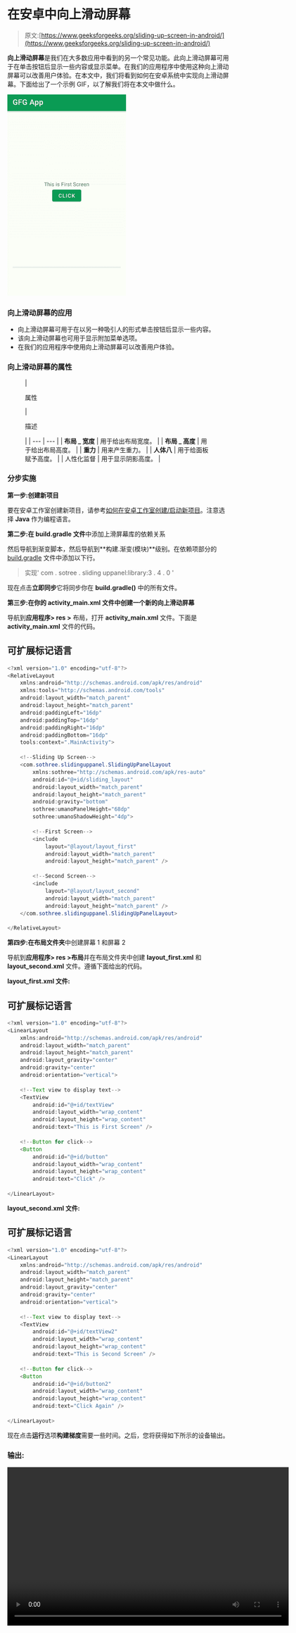# 在安卓中向上滑动屏幕

> 原文:[https://www.geeksforgeeks.org/sliding-up-screen-in-android/](https://www.geeksforgeeks.org/sliding-up-screen-in-android/)

**向上滑动屏幕**是我们在大多数应用中看到的另一个常见功能。此向上滑动屏幕可用于在单击按钮后显示一些内容或显示菜单。在我们的应用程序中使用这种向上滑动屏幕可以改善用户体验。在本文中，我们将看到如何在安卓系统中实现向上滑动屏幕。下面给出了一个示例 GIF，以了解我们将在本文中做什么。

![Sliding Up Screen in Android Sample GIF](img/66e140b124e5c9c97b411220340ae7e7.png)

### 向上滑动屏幕的应用

*   向上滑动屏幕可用于在以另一种吸引人的形式单击按钮后显示一些内容。
*   该向上滑动屏幕也可用于显示附加菜单选项。
*   在我们的应用程序中使用向上滑动屏幕可以改善用户体验。

### 向上滑动屏幕的属性

<figure class="table">

| 

属性

 | 

描述

 |
| --- | --- |
| **布局 _ 宽度** | 用于给出布局宽度。 |
| **布局 _ 高度** | 用于给出布局高度。 |
| **重力** | 用来产生重力。 |
| **人体八** | 用于给面板赋予高度。 |
| 人性化监督 | 用于显示阴影高度。 |

</figure>

### **分步实施**

**第一步:创建新项目**

要在安卓工作室创建新项目，请参考[如何在安卓工作室创建/启动新项目](https://www.geeksforgeeks.org/android-how-to-create-start-a-new-project-in-android-studio/)。注意选择 **Java** 作为编程语言。

**第二步:在 build.gradle 文件**中添加上滑屏幕库的依赖关系

然后导航到渐变脚本，然后导航到**构建.渐变(模块)**级别。在依赖项部分的 [build.gradle](https://www.geeksforgeeks.org/android-build-gradle/) 文件中添加以下行。

> 实现' com . sotree . sliding uppanel:library:3 . 4 . 0 '

现在点击**立即同步**它将同步你在 **build.gradle()** 中的所有文件。

**第三步:在你的 activity_main.xml 文件中创建一个新的向上滑动屏幕**

导航到**应用程序> res >** 布局，打开 **activity_main.xml** 文件。下面是 **activity_main.xml** 文件的代码。

## 可扩展标记语言

```java
<?xml version="1.0" encoding="utf-8"?>
<RelativeLayout 
    xmlns:android="http://schemas.android.com/apk/res/android"
    xmlns:tools="http://schemas.android.com/tools"
    android:layout_width="match_parent"
    android:layout_height="match_parent"
    android:paddingLeft="16dp"
    android:paddingTop="16dp"
    android:paddingRight="16dp"
    android:paddingBottom="16dp"
    tools:context=".MainActivity">

    <!--Sliding Up Screen-->
    <com.sothree.slidinguppanel.SlidingUpPanelLayout 
        xmlns:sothree="http://schemas.android.com/apk/res-auto"
        android:id="@+id/sliding_layout"
        android:layout_width="match_parent"
        android:layout_height="match_parent"
        android:gravity="bottom"
        sothree:umanoPanelHeight="68dp"
        sothree:umanoShadowHeight="4dp">

        <!--First Screen-->
        <include
            layout="@layout/layout_first"
            android:layout_width="match_parent"
            android:layout_height="match_parent" />

        <!--Second Screen-->
        <include
            layout="@layout/layout_second"
            android:layout_width="match_parent"
            android:layout_height="match_parent" />
    </com.sothree.slidinguppanel.SlidingUpPanelLayout>

</RelativeLayout>
```

**第四步:在布局文件夹**中创建屏幕 1 和屏幕 2

导航到**应用程序> res >布局**并在布局文件夹中创建 **layout_first.xml** 和 **layout_second.xml** 文件。遵循下面给出的代码。

**layout_first.xml 文件:**

## 可扩展标记语言

```java
<?xml version="1.0" encoding="utf-8"?>
<LinearLayout 
    xmlns:android="http://schemas.android.com/apk/res/android"
    android:layout_width="match_parent"
    android:layout_height="match_parent"
    android:layout_gravity="center"
    android:gravity="center"
    android:orientation="vertical">

    <!--Text view to display text-->
    <TextView
        android:id="@+id/textView"
        android:layout_width="wrap_content"
        android:layout_height="wrap_content"
        android:text="This is First Screen" />

    <!--Button for click-->
    <Button
        android:id="@+id/button"
        android:layout_width="wrap_content"
        android:layout_height="wrap_content"
        android:text="Click" />

</LinearLayout>
```

**layout_second.xml 文件:**

## 可扩展标记语言

```java
<?xml version="1.0" encoding="utf-8"?>
<LinearLayout 
    xmlns:android="http://schemas.android.com/apk/res/android"
    android:layout_width="match_parent"
    android:layout_height="match_parent"
    android:layout_gravity="center"
    android:gravity="center"
    android:orientation="vertical">

    <!--Text view to display text-->
    <TextView
        android:id="@+id/textView2"
        android:layout_width="wrap_content"
        android:layout_height="wrap_content"
        android:text="This is Second Screen" />

    <!--Button for click-->
    <Button
        android:id="@+id/button2"
        android:layout_width="wrap_content"
        android:layout_height="wrap_content"
        android:text="Click Again" />

</LinearLayout>
```

现在点击**运行**选项**构建梯度**需要一些时间。之后，您将获得如下所示的设备输出。

### **输出:**

<video class="wp-video-shortcode" id="video-554560-1" width="640" height="360" preload="metadata" controls=""><source type="video/mp4" src="https://media.geeksforgeeks.org/wp-content/uploads/20210129160046/Screenrecorder-2021-01-29-15-56-41-412.mp4?_=1">[https://media.geeksforgeeks.org/wp-content/uploads/20210129160046/Screenrecorder-2021-01-29-15-56-41-412.mp4](https://media.geeksforgeeks.org/wp-content/uploads/20210129160046/Screenrecorder-2021-01-29-15-56-41-412.mp4)</video>